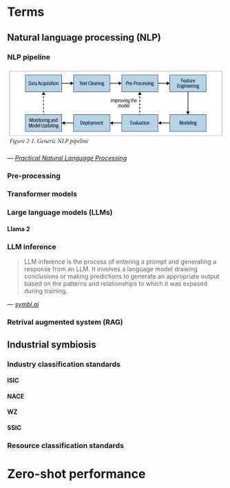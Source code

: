 # Terms

## Natural language processing (NLP)

### NLP pipeline

![NLP pipeline](/img/NLP%20pipeline.png)

&mdash; *[Practical Natural Language Processing](https://www.oreilly.com/library/view/practical-natural-language/9781492054047/)*

### Pre-processing

### Transformer models

### Large language models (LLMs)

#### Llama 2

### LLM inference

> LLM inference is the process of entering a prompt and generating a response from an LLM. It involves a language model drawing conclusions or making predictions to generate an appropriate output based on the patterns and relationships to which it was exposed during training.

&mdash; *[symbl.ai](https://symbl.ai/developers/blog/a-guide-to-llm-inference-performance-monitoring/)*

### Retrival augmented system (RAG)

## Industrial symbiosis

### Industry classification standards

#### ISIC

#### NACE

#### WZ

#### SSIC

### Resource classification standards

# Zero-shot performance

